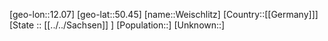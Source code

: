 ﻿---
location: [50.45,12.07]
mapzoom: [7,12] 
mapmarker: city 
type: City
tags:
- geo/City


SpocWebEntityId: 35509
isDeleted: false
confidential: public

---
[geo-lon::12.07]
[geo-lat::50.45]
[name::Weischlitz]
[Country::[[Germany]]]
[State :: [[../../Sachsen]] ]
[Population::]
[Unknown::]

